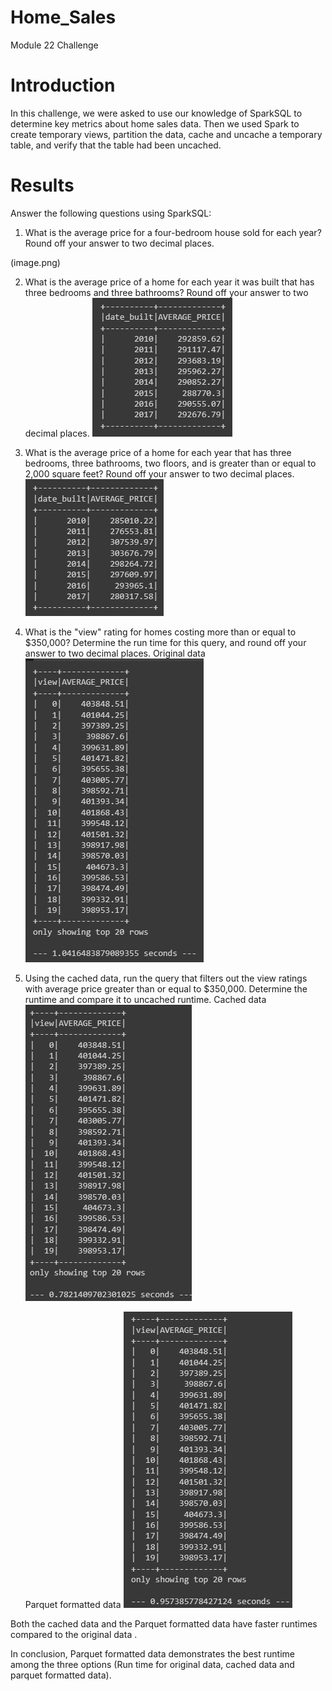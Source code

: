 # Home_Sales
Module 22 Challenge

# Introduction
In this challenge, we were asked to use our knowledge of SparkSQL to determine key metrics about home sales data. Then we used Spark to create temporary views, partition the data, cache and uncache a temporary table, and verify that the table had been uncached.

# Results
Answer the following questions using SparkSQL:

1. What is the average price for a four-bedroom house sold for each year? Round off your answer to two decimal places.


(image.png)

2. What is the average price of a home for each year it was built that has three bedrooms and three bathrooms? Round off your answer to two decimal places.
![Alt text](image-1.png)

3. What is the average price of a home for each year that has three bedrooms, three bathrooms, two floors, and is greater than or equal to 2,000 square feet? Round off your answer to two decimal places.
![Alt text](image-2.png)

4. What is the "view" rating for homes costing more than or equal to $350,000? Determine the run time for this query, and round off your answer to two decimal places.
    Original data
    ![Alt text](image-3.png)

5. Using the cached data, run the query that filters out the view ratings with average price greater than or equal to $350,000. Determine the runtime and compare it to uncached runtime.
  Cached data
   ![Alt text](image-4.png)

   Parquet formatted data
   ![Alt text](image-5.png)

Both the cached data and the Parquet formatted data have faster runtimes compared to the original data .

In conclusion, Parquet formatted data demonstrates the best runtime among the three options (Run time for original data, cached data and parquet formatted data).